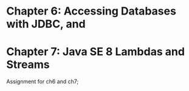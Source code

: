 # Chapter 6: Accessing Databases with JDBC, and
# Chapter 7: Java SE 8 Lambdas and Streams

Assignment for ch6 and ch7;
